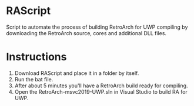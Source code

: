 # RAScript
Script to automate the process of building RetroArch for UWP compiling by downloading the RetroArch source, cores and additional DLL files.

# Instructions
1. Download RAScript and place it in a folder by itself.
2. Run the bat file.
3. After about 5 minutes you'll have a RetroArch build ready for compiling.
4. Open the RetroArch-msvc2019-UWP.sln in Visual Studio to build RA for UWP.
